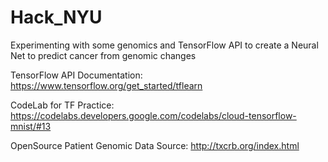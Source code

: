 # Hack_NYU
Experimenting with some genomics and TensorFlow API to create a Neural Net to predict cancer from genomic changes

TensorFlow API Documentation:
https://www.tensorflow.org/get_started/tflearn

CodeLab for TF Practice:
https://codelabs.developers.google.com/codelabs/cloud-tensorflow-mnist/#13

OpenSource Patient Genomic Data Source:
http://txcrb.org/index.html
